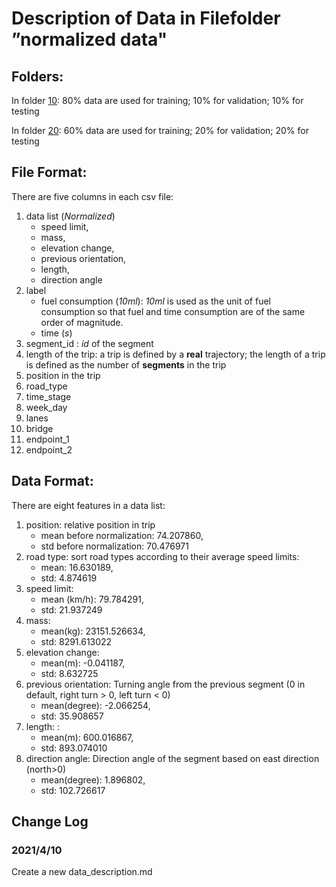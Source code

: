 # Description of Data in Filefolder ”normalized data"

## Folders:

In folder [10](https://github.com/Trenchant-ymz/DeepLearning/tree/master/data_normalized/10): 80% data are used for training; 10% for validation; 10% for testing

In folder [20](https://github.com/Trenchant-ymz/DeepLearning/tree/master/data_normalized/20): 60% data are used for training; 20% for validation; 20% for testing

## File Format:
There are five columns in each csv file:
1. data list (*Normalized*)
    - speed limit, 
    - mass, 
    - elevation change, 
    - previous orientation, 
    - length, 
    - direction angle
2. label
    - fuel consumption (*10ml*): *10ml* is used as the unit of fuel consumption so that fuel and time consumption are of the same order of magnitude.
    - time (*s*)
3. segment_id : *id* of the segment
4. length of the trip: a trip is defined by a **real** trajectory; the length of a trip is defined as the number of **segments** in the trip
5. position in the trip
6. road_type
7. time_stage
8. week_day
9. lanes
10. bridge
11. endpoint_1
12. endpoint_2

## Data Format:
There are eight features in a data list:
1. position: relative position in trip
    - mean before normalization: 74.207860,
    - std before normalization: 70.476971 
2. road type: sort road types according to their average speed limits:
    - mean: 16.630189, 
    - std: 4.874619
3. speed limit:
    - mean (km/h): 79.784291, 
    - std: 21.937249
4. mass:
    - mean(kg): 23151.526634, 
    - std: 8291.613022
5. elevation change:
    - mean(m): -0.041187,
    - std: 8.632725
6. previous orientation: Turning angle from the previous segment (0 in default, right turn > 0, left turn < 0)
    - mean(degree): -2.066254,
    - std: 35.908657
7. length: :
    - mean(m): 600.016867,
    - std: 893.074010
8. direction angle: Direction angle of the segment based on east direction (north>0)
    - mean(degree): 1.896802,
    - std: 102.726617	




Change Log
-----

### 2021/4/10
Create a new data_description.md
